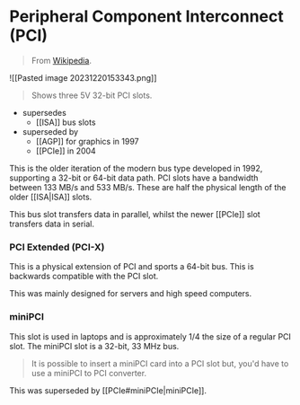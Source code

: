 # Peripheral Component Interconnect (PCI)

>From [Wikipedia](https://en.wikipedia.org/wiki/Peripheral_Component_Interconnect).

![[Pasted image 20231220153343.png]]

>Shows three 5V 32-bit PCI slots.

- supersedes
    - [[ISA]] bus slots
- superseded by
    - [[AGP]] for graphics in 1997
    - [[PCIe]] in 2004

This is the older iteration of the modern bus type developed in 1992, supporting a 32-bit or 64-bit data path. PCI slots have a bandwidth between 133 MB/s and 533 MB/s. These are half the physical length of the older [[ISA|ISA]] slots.

This bus slot transfers data in parallel, whilst the newer [[PCIe]] slot transfers data in serial.

### PCI Extended (PCI-X)

This is a physical extension of PCI and sports a 64-bit bus. This is backwards compatible with the PCI slot.

This was mainly designed for servers and high speed computers.

### miniPCI

This slot is used in laptops and is approximately 1/4 the size of a regular PCI slot. The miniPCI slot is a 32-bit, 33 MHz bus.

>It is possible to insert a miniPCI card into a PCI slot but, you'd have to use a miniPCI to PCI converter.

This was superseded by [[PCIe#miniPCIe|miniPCIe]].
